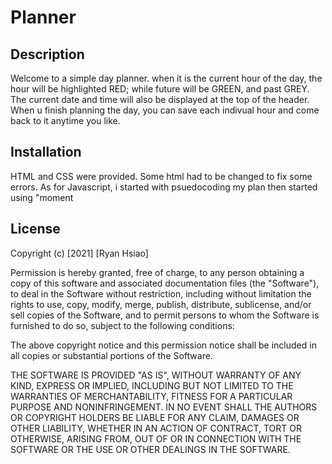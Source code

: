 # Planner
## Description
Welcome to a simple day planner. when it is the current hour of the day, the hour will be highlighted RED; while future will be GREEN, and past GREY. The current date and time will also be displayed at the top of the header. When u finish planning the day, you can save each indivual hour and come back to it anytime you like.

## Installation
HTML and CSS were provided. Some html had to be changed to fix some errors. As for Javascript, i started with psuedocoding my plan then started using "moment

## License
Copyright (c) [2021] [Ryan Hsiao]

Permission is hereby granted, free of charge, to any person obtaining a copy
of this software and associated documentation files (the "Software"), to deal
in the Software without restriction, including without limitation the rights
to use, copy, modify, merge, publish, distribute, sublicense, and/or sell
copies of the Software, and to permit persons to whom the Software is
furnished to do so, subject to the following conditions:

The above copyright notice and this permission notice shall be included in all
copies or substantial portions of the Software.

THE SOFTWARE IS PROVIDED "AS IS", WITHOUT WARRANTY OF ANY KIND, EXPRESS OR
IMPLIED, INCLUDING BUT NOT LIMITED TO THE WARRANTIES OF MERCHANTABILITY,
FITNESS FOR A PARTICULAR PURPOSE AND NONINFRINGEMENT. IN NO EVENT SHALL THE
AUTHORS OR COPYRIGHT HOLDERS BE LIABLE FOR ANY CLAIM, DAMAGES OR OTHER
LIABILITY, WHETHER IN AN ACTION OF CONTRACT, TORT OR OTHERWISE, ARISING FROM,
OUT OF OR IN CONNECTION WITH THE SOFTWARE OR THE USE OR OTHER DEALINGS IN THE
SOFTWARE.
